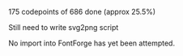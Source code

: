 175 codepoints of 686 done (approx 25.5%)

Still need to write svg2png script

No import into FontForge has yet been attempted.
